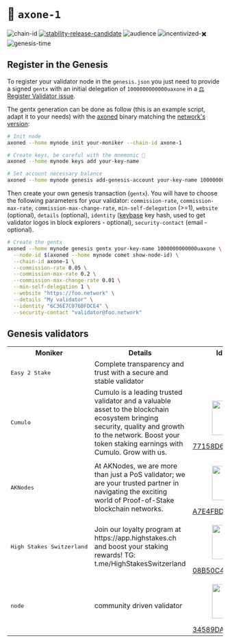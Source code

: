 <!-- generated file - do not edit -->
# 🔗 `axone-1`

![chain-id](https://img.shields.io/badge/chain%20id-axone--1-blue?style=for-the-badge)
[![stability-release-candidate](https://img.shields.io/badge/stability-pre--release-48c9b0.svg)](https://github.com/mkenney/software-guides/blob/master/STABILITY-BADGES.md#release-candidate)
![audience](https://img.shields.io/badge/audience-public-white.svg?style=for-the-badge)
![incentivized-✖️](https://img.shields.io/badge/incentivized-✖️-29220A.svg?style=for-the-badge)
![genesis-time](https://img.shields.io/badge/%E2%8F%B0%20genesis%20time-2025--07--08T18%3A20%3A00Z-red?style=for-the-badge)

## Register in the Genesis

To register your validator node in the `genesis.json` you just need to provide a signed `gentx` with an initial delegation of `1000000000000uaxone` in a [⚖️ Register Validator issue](https://github.com/axone-protocol/networks/issues).

The gentx generation can be done as follow (this is an example script, adapt it to your needs) with the [axoned](https://github.com/axone-protocol/axoned/releases) binary matching the [network's version](/chains/dentrite-1/version.txt):

```sh
# Init node
axoned --home mynode init your-moniker --chain-id axone-1

# Create keys, be careful with the mnemonic 👀
axoned --home mynode keys add your-key-name

# Set account necessary balance
axoned --home mynode genesis add-genesis-account your-key-name 1000000000000uaxone
```

Then create your own genesis transaction (`gentx`). You will have to choose the following parameters for your validator: `commission-rate`, `commission-max-rate`, `commission-max-change-rate`, `min-self-delegation` (>=1), `website` (optional), `details` (optional), `identity` ([keybase](https://keybase.io) key hash, used to get validator logos in block explorers - optional), `security-contact` (email - optional).

```sh
# Create the gentx
axoned --home mynode genesis gentx your-key-name 1000000000000uaxone \
  --node-id $(axoned --home mynode comet show-node-id) \
  --chain-id axone-1 \
  --commission-rate 0.05 \
  --commission-max-rate 0.2 \
  --commission-max-change-rate 0.01 \
  --min-self-delegation 1 \
  --website "https://foo.network" \
  --details "My validator" \
  --identity "6C36E7C076BFDCE4" \
  --security-contact "validator@foo.network"
```

## Genesis validators

<table>
  <tr>
    <th>Moniker</th>
    <th>Details</th>
    <th>Identity</th>
    <th>Site</th>
  </tr>
    <tr>
      <td><pre>Easy 2 Stake</pre></td>
      <td>Complete transparency and trust with a secure and stable validator</td>
      <td></td>
      <td><a href="https://www.easy2stake.com">https://www.easy2stake.com</a></tr>
    <tr>
      <td><pre>Cumulo</pre></td>
      <td>Cumulo is a leading trusted validator and a valuable asset to the blockchain ecosystem bringing security, quality and growth to the network. Boost your token staking earnings with Cumulo. Grow with us.</td>
      <td>
        <p align="center"><img width="80px" src="https://s3.amazonaws.com/keybase_processed_uploads/521c38ac16cf63f7cd1f6506398dd005_200_200.jpg"/></p>
        <a href="https://keybase.io/cumulo">77158D6796D16CD0</a></td>
      <td><a href="http://cumulo.pro">http://cumulo.pro</a></tr>
    <tr>
      <td><pre>AKNodes</pre></td>
      <td>At AKNodes, we are more than just a PoS validator; we are your trusted partner in navigating the exciting world of Proof-of-Stake blockchain networks.</td>
      <td>
        <p align="center"><img width="80px" src="https://s3.amazonaws.com/keybase_processed_uploads/111162c2171635295e75ed493ce00f05_200_200.jpg"/></p>
        <a href="https://keybase.io/appieasahbie">A7E4FBD93B7705E0</a></td>
      <td><a href="https://aknodes.com">https://aknodes.com</a></tr>
    <tr>
      <td><pre>High Stakes Switzerland</pre></td>
      <td>Join our loyalty program at https://app.highstakes.ch and boost your staking rewards! TG: t.me/HighStakesSwitzerland</td>
      <td>
        <p align="center"><img width="80px" src="https://s3.amazonaws.com/keybase_processed_uploads/652a26ea35e2879b1c9712b405819505_200_200.jpg"/></p>
        <a href="https://keybase.io/highstakes_ch">08B50C4CBBAF1EE1</a></td>
      <td><a href="https://highstakes.ch">https://highstakes.ch</a></tr>
    <tr>
      <td><pre>node</pre></td>
      <td>community driven validator</td>
      <td>
        <p align="center"><img width="80px" src="https://s3.amazonaws.com/keybase_processed_uploads/273625e88af0407ae3a1134eca418a05_200_200.jpg"/></p>
        <a href="https://keybase.io/jayjayone">34589DAF06970635</a></td>
      <td><a href="https://twitter.com/javalry1">https://twitter.com/javalry1</a></tr>
</table>
